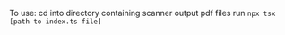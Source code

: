 To use:
cd into directory containing scanner output pdf files
run `npx tsx [path to index.ts file]`
